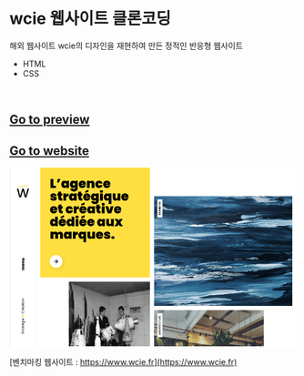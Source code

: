 # wcie 웹사이트 클론코딩

해외 웹사이트 wcie의 디자인을 재현하여 만든 정적인 반응형 웹사이트
- HTML
- CSS

<br>

## [Go to preview](https://www.notion.so/Preview-Wcie-a1743a7386bb4ddbbc5ee2a9bc9fa049)

## [Go to website](http://wcie.s3-website.ap-northeast-2.amazonaws.com/)

![Main Page Screenshot](/assets/image/screenshot.png)

[벤치마킹 웹사이트 : https://www.wcie.fr](https://www.wcie.fr)
